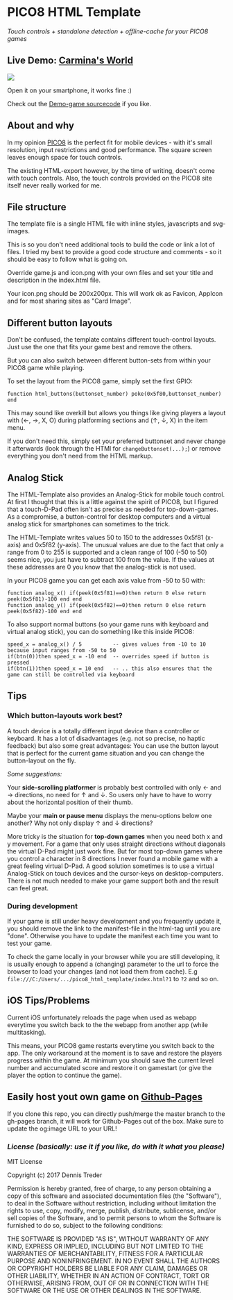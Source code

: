 # PICO8 HTML Template

*Touch controls + standalone detection + offline-cache for your PICO8 games*


## Live Demo: [Carmina's World](https://headjump.github.io/carmina_web/)

[<img src="https://github.com/headjump/pico8_html_template/blob/gh-pages/html-demo.jpg?raw=true">](https://headjump.github.io/pico8_html_template/)

Open it on your smartphone, it works fine :)

Check out the [Demo-game sourcecode](https://github.com/headjump/pico8_html_template--demo_game) if you like.


## About and why

In my opinion [PICO8](https://www.lexaloffle.com/pico-8.php) is the perfect fit for mobile devices - with it's small resolution, input restrictions and good performance. The square screen leaves enough space for touch controls.

The existing HTML-export however, by the time of writing, doesn't come with touch controls. Also, the touch controls provided on the PICO8 site itself never really worked for me.


## File structure

The template file is a single HTML file with inline styles, javascripts and svg-images.

This is so you don't need additional tools to build the code or link a lot of files. I tried my best to provide a good code structure and comments - so it should be easy to follow what is going on.

Override game.js and icon.png with your own files and set your title and description in the index.html file.

Your icon.png should be 200x200px. This will work ok as Favicon, AppIcon and for most sharing sites as "Card Image".



## Different button layouts

Don't be confused, the template contains different touch-control layouts. Just use the one that fits your game best and remove the others.

But you can also switch between different button-sets from within your PICO8 game while playing.

To set the layout from the PICO8 game, simply set the first GPIO:

```
function html_buttons(buttonset_number) poke(0x5f80,buttonset_number) end
```

This may sound like overkill but allows you things like giving players a layout with (←, →, X, O) during platforming sections and (↑, ↓, X) in the item menu.

If you don't need this, simply set your preferred buttonset and never change it afterwards (look through the HTMl for `changeButtonset(...);`) or remove everything you don't need from the HTML markup.


## Analog Stick

The HTML-Template also provides an Analog-Stick for mobile touch control. At first I thought that this is a little against the spirit of PICO8, but I figured that a touch-D-Pad often isn't as precise as needed for top-down-games. As a compromise, a button-control for desktop computers and a virtual analog stick for smartphones can sometimes to the trick.

The HTML-Template writes values 50 to 150 to the addresses 0x5f81 (x-axis) and 0x5f82 (y-axis). The unusual values are due to the fact that only a range from 0 to 255 is supported and a clean range of 100 (-50 to 50) seems nice, you just have to subtract 100 from the value. If the values at these addresses are 0 you know that the analog-stick is not used.
 
In your PICO8 game you can get each axis value from -50 to 50 with:

```
function analog_x() if(peek(0x5f81)==0)then return 0 else return peek(0x5f81)-100 end end
function analog_y() if(peek(0x5f82)==0)then return 0 else return peek(0x5f82)-100 end end
```

To also support normal buttons (so your game runs with keyboard and virtual analog stick), you can do something like this inside PICO8:

```
speed_x = analog_x() / 5          -- gives values from -10 to 10 because input ranges from -50 to 50
if(btn(0))then speed_x = -10 end  -- overrides speed if button is pressed
if(btn(1))then speed_x = 10 end   -- .. this also ensures that the game can still be controlled via keyboard
```


## Tips

### Which button-layouts work best?

A touch device is a totally different input device than a controller or keyboard. It has a lot of disadvantages (e.g. not so precise, no haptic feedback) but also some great advantages: You can use the button layout that is perfect for the current game situation and you can change the button-layout on the fly.

*Some suggestions:*

Your **side-scrolling platformer** is probably best controlled with only ← and → directions, no need for ↑ and ↓. So users only have to have to worry about the horizontal position of their thumb.
     
Maybe your **main or pause menu** displays the menu-options below one another? Why not only display ↑ and ↓ directions?
     
More tricky is the situation for **top-down games** when you need both x and y movement. For a game that only uses straight directions without diagonals the virtual D-Pad might just work fine. But for most top-down games where you control a character in 8 directions I never found a mobile game with a great feeling virtual D-Pad. A good solution sometimes is to use a virtual Analog-Stick on touch devices and the cursor-keys on desktop-computers. There is not much needed to make your game support both and the result can feel great.


### During development

If your game is still under heavy development and you frequently update it, you should remove the link to the manifest-file in the html-tag until you are "done". Otherwise you have to update the manifest each time you want to test your game.

To check the game locally in your browser while you are still developing, it is usually enough to append a (changing) parameter to the url to force the browser to load your changes (and not load them from cache). E.g `file:///C:/Users/.../pico8_html_template/index.html?1` to `?2` and so on.


## iOS Tips/Problems

Current iOS unfortunately reloads the page when used as webapp everytime you switch back to the the webapp from another app (while multitasking).

This means, your PICO8 game restarts everytime you switch back to the app. The only workaround at the moment is to save and restore the players progress within the game. At minimum you should save the current level number and accumulated score and restore it on gamestart (or give the player the option to continue the game).


## Easily host yout own game on [Github-Pages](https://pages.github.com/)

If you clone this repo, you can directly push/merge the master branch to the gh-pages branch, it will work for Github-Pages out of the box. Make sure to update the og:image URL to your URL!


### _License (basically: use it if you like, do with it what you please)_

MIT License

Copyright (c) 2017 Dennis Treder

Permission is hereby granted, free of charge, to any person obtaining a copy
of this software and associated documentation files (the "Software"), to deal
in the Software without restriction, including without limitation the rights
to use, copy, modify, merge, publish, distribute, sublicense, and/or sell
copies of the Software, and to permit persons to whom the Software is
furnished to do so, subject to the following conditions:

THE SOFTWARE IS PROVIDED "AS IS", WITHOUT WARRANTY OF ANY KIND, EXPRESS OR
IMPLIED, INCLUDING BUT NOT LIMITED TO THE WARRANTIES OF MERCHANTABILITY,
FITNESS FOR A PARTICULAR PURPOSE AND NONINFRINGEMENT. IN NO EVENT SHALL THE
AUTHORS OR COPYRIGHT HOLDERS BE LIABLE FOR ANY CLAIM, DAMAGES OR OTHER
LIABILITY, WHETHER IN AN ACTION OF CONTRACT, TORT OR OTHERWISE, ARISING FROM,
OUT OF OR IN CONNECTION WITH THE SOFTWARE OR THE USE OR OTHER DEALINGS IN THE
SOFTWARE.
